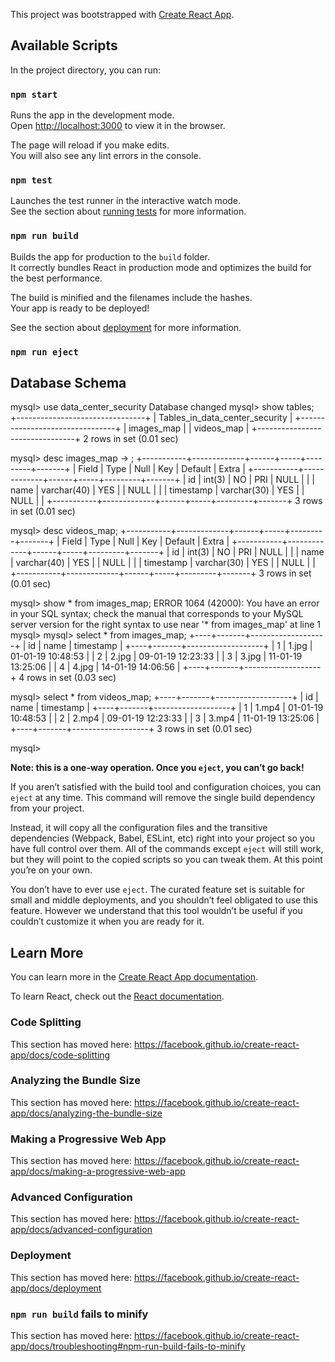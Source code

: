 This project was bootstrapped with [Create React App](https://github.com/facebook/create-react-app).

## Available Scripts

In the project directory, you can run:

### `npm start`

Runs the app in the development mode.<br>
Open [http://localhost:3000](http://localhost:3000) to view it in the browser.

The page will reload if you make edits.<br>
You will also see any lint errors in the console.

### `npm test`

Launches the test runner in the interactive watch mode.<br>
See the section about [running tests](https://facebook.github.io/create-react-app/docs/running-tests) for more information.

### `npm run build`

Builds the app for production to the `build` folder.<br>
It correctly bundles React in production mode and optimizes the build for the best performance.

The build is minified and the filenames include the hashes.<br>
Your app is ready to be deployed!

See the section about [deployment](https://facebook.github.io/create-react-app/docs/deployment) for more information.

### `npm run eject`

## Database Schema

mysql> use data_center_security
Database changed
mysql> show tables;
+--------------------------------+
| Tables_in_data_center_security |
+--------------------------------+
| images_map                     |
| videos_map                     |
+--------------------------------+
2 rows in set (0.01 sec)

mysql> desc images_map
    -> ;
+-----------+-------------+------+-----+---------+-------+
| Field     | Type        | Null | Key | Default | Extra |
+-----------+-------------+------+-----+---------+-------+
| id        | int(3)      | NO   | PRI | NULL    |       |
| name      | varchar(40) | YES  |     | NULL    |       |
| timestamp | varchar(30) | YES  |     | NULL    |       |
+-----------+-------------+------+-----+---------+-------+
3 rows in set (0.01 sec)

mysql> desc videos_map;
+-----------+-------------+------+-----+---------+-------+
| Field     | Type        | Null | Key | Default | Extra |
+-----------+-------------+------+-----+---------+-------+
| id        | int(3)      | NO   | PRI | NULL    |       |
| name      | varchar(40) | YES  |     | NULL    |       |
| timestamp | varchar(30) | YES  |     | NULL    |       |
+-----------+-------------+------+-----+---------+-------+
3 rows in set (0.01 sec)

mysql> show * from images_map;
ERROR 1064 (42000): You have an error in your SQL syntax; check the manual that corresponds to your MySQL server version for the right syntax to use near '* from images_map' at line 1
mysql>
mysql> select * from images_map;
+----+-------+-------------------+
| id | name  | timestamp         |
+----+-------+-------------------+
|  1 | 1.jpg | 01-01-19 10:48:53 |
|  2 | 2.jpg | 09-01-19 12:23:33 |
|  3 | 3.jpg | 11-01-19 13:25:06 |
|  4 | 4.jpg | 14-01-19 14:06:56 |
+----+-------+-------------------+
4 rows in set (0.03 sec)

mysql> select * from videos_map;
+----+-------+-------------------+
| id | name  | timestamp         |
+----+-------+-------------------+
|  1 | 1.mp4 | 01-01-19 10:48:53 |
|  2 | 2.mp4 | 09-01-19 12:23:33 |
|  3 | 3.mp4 | 11-01-19 13:25:06 |
+----+-------+-------------------+
3 rows in set (0.01 sec)

mysql>

**Note: this is a one-way operation. Once you `eject`, you can’t go back!**

If you aren’t satisfied with the build tool and configuration choices, you can `eject` at any time. This command will remove the single build dependency from your project.

Instead, it will copy all the configuration files and the transitive dependencies (Webpack, Babel, ESLint, etc) right into your project so you have full control over them. All of the commands except `eject` will still work, but they will point to the copied scripts so you can tweak them. At this point you’re on your own.

You don’t have to ever use `eject`. The curated feature set is suitable for small and middle deployments, and you shouldn’t feel obligated to use this feature. However we understand that this tool wouldn’t be useful if you couldn’t customize it when you are ready for it.

## Learn More

You can learn more in the [Create React App documentation](https://facebook.github.io/create-react-app/docs/getting-started).

To learn React, check out the [React documentation](https://reactjs.org/).

### Code Splitting

This section has moved here: https://facebook.github.io/create-react-app/docs/code-splitting

### Analyzing the Bundle Size

This section has moved here: https://facebook.github.io/create-react-app/docs/analyzing-the-bundle-size

### Making a Progressive Web App

This section has moved here: https://facebook.github.io/create-react-app/docs/making-a-progressive-web-app

### Advanced Configuration

This section has moved here: https://facebook.github.io/create-react-app/docs/advanced-configuration

### Deployment

This section has moved here: https://facebook.github.io/create-react-app/docs/deployment

### `npm run build` fails to minify

This section has moved here: https://facebook.github.io/create-react-app/docs/troubleshooting#npm-run-build-fails-to-minify
